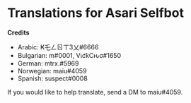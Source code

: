 # Translations for Asari Selfbot

**Credits**
- Arabic: Ҝ乇ㄥㄖㄒ3乂#6666
- Bulgarian: m឵#0001, VιƈƙCԋσ#1650
- German: mtrx.#5969
- Norwegian: maiu#4059
- Spanish: suspect#0008

If you would like to help translate, send a DM to maiu#4059.
